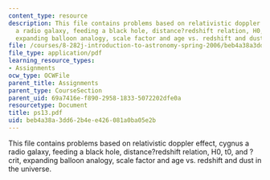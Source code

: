 ```yaml
---
content_type: resource
description: This file contains problems based on relativistic doppler effect, cygnus
  a radio galaxy, feeding a black hole, distance?redshift relation, H0, t0, and ?crit,
  expanding balloon analogy, scale factor and age vs. redshift and dust in the universe.
file: /courses/8-282j-introduction-to-astronomy-spring-2006/beb4a38a3dd62b4ee426081a0ba05e2b_ps13.pdf
file_type: application/pdf
learning_resource_types:
- Assignments
ocw_type: OCWFile
parent_title: Assignments
parent_type: CourseSection
parent_uid: 69a7416e-f890-2958-1833-5072202dfe0a
resourcetype: Document
title: ps13.pdf
uid: beb4a38a-3dd6-2b4e-e426-081a0ba05e2b
---
```

This file contains problems based on relativistic doppler effect, cygnus a radio galaxy, feeding a black hole, distance?redshift relation, H0, t0, and ?crit, expanding balloon analogy, scale factor and age vs. redshift and dust in the universe.

